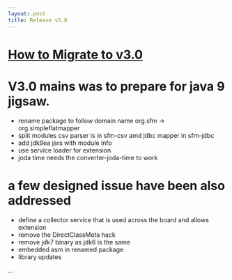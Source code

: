 ```yaml
---
layout: post
title: Release v3.0
---
```

# [How to Migrate to v3.0](/11-v3-migration.html)

# V3.0 mains was to prepare for java 9 jigsaw.

* rename package to follow domain name org.sfm -> org.simpleflatmapper
* split modules csv parser is in sfm-csv amd jdbc mapper in sfm-jdbc
* add jdk9ea jars with module info
* use service loader for extension
* joda time needs the converter-joda-time to work

# a few designed issue have been also addressed

* define a collector service that is used across the board and allows extension
* remove the DirectClassMeta hack
* remove jdk7 binary as jdk6 is the same
* embedded asm in renamed package
* library updates

...
